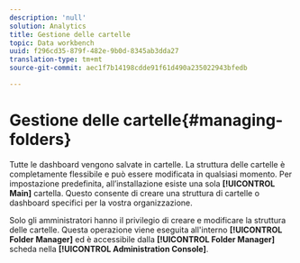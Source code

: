 ```yaml
---
description: 'null'
solution: Analytics
title: Gestione delle cartelle
topic: Data workbench
uuid: f296cd35-879f-482e-9b0d-8345ab3dda27
translation-type: tm+mt
source-git-commit: aec1f7b14198cdde91f61d490a235022943bfedb

---
```



# Gestione delle cartelle{#managing-folders}

Tutte le dashboard vengono salvate in cartelle. La struttura delle cartelle è completamente flessibile e può essere modificata in qualsiasi momento. Per impostazione predefinita, all’installazione esiste una sola **[!UICONTROL Main]** cartella. Questo consente di creare una struttura di cartelle o dashboard specifici per la vostra organizzazione.

Solo gli amministratori hanno il privilegio di creare e modificare la struttura delle cartelle. Questa operazione viene eseguita all&#39;interno **[!UICONTROL Folder Manager]** ed è accessibile dalla **[!UICONTROL Folder Manager]** scheda nella **[!UICONTROL Administration Console]**.
